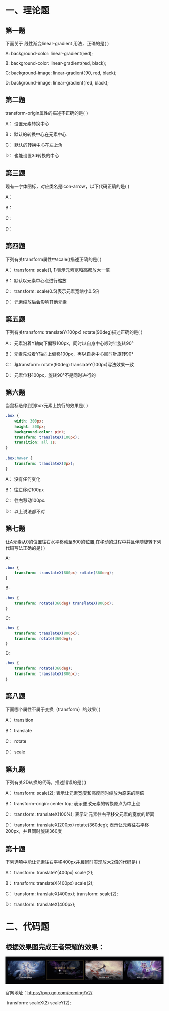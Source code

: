 # 一、理论题

## 第一题

下面关于 线性渐变linear-gradient 用法，正确的是(    )

A:  background-color: linear-gradient(red);

B:  background-color: linear-gradient(red, black);

C:  background-image: linear-gradient(90, red, black);

D:  background-image: linear-gradient(red, black);

## 第二题

transform-origin属性的描述不正确的是(    )

A： 设置元素转换中心

B： 默认的转换中心在元素中心

C： 默认的转换中心在左上角

 D： 也能设置3d转换的中心 

## 第三题

现有一字体图标，对应类名是icon-arrow，以下代码正确的是(    )

A： <i class="icon-arrow"></i>

 B： <i class="iconfont arrow"></i>

 C： <i class="iconfontarrow"></i>

 D： <i class="iconfont icon-arrow"></i>

## 第四题

下列有关transform属性中scale()描述正确的是(    )

A： transform: scale(1, 1)表示元素宽和高都放大一倍

 B： 默认以元素中心点进行缩放

 C： transform: scale(0.5)表示元素宽缩小0.5倍

 D： 元素缩放后会影响其他元素

## 第五题

下列有关transform: translateY(100px) rotate(90deg)描述正确的是(     )

A： 元素沿着Y轴向下偏移100px，同时以自身中心顺时针旋转90°

 B： 元素先沿着Y轴向上偏移100px，再以自身中心顺时针旋转90°

 C： 与transform: rotate(90deg) translateY(100px)写法效果一致 

 D： 元素位移100px，旋转90°不是同时进行的

## 第六题

当鼠标悬停到到box元素上执行的效果是(    )

```css
.box {
    width: 300px;
    height: 300px;
    background-color: pink;
    transform: translateX(100px);
    transition: all 1s;
}

.box:hover {
    transform: translateX(0px);
}
```

A： 没有任何变化

 B： 往左移动100px

 C： 往右移动100px.

 D： 以上说法都不对

## 第七题

让A元素从0的位置往右水平移动至800的位置,在移动的过程中并且伴随旋转下列代码写法正确的是(    )

A:  

```css
.box {
    transform: translateX(800px) rotate(360deg);
}
```

B:

```css
.box {
    transform: rotate(360deg) translateX(800px);
}
```

C:

```css
.box {
    transform: translateX(800px);
    transform: rotate(360deg);
}
```

D:

```css
.box {
    transform: rotate(360deg);
    transform: translateX(800px);
}
```

## 第八题

下面哪个属性不属于变换（transform）的效果(    )

 A： transition

 B： translate

 C： rotate

 D： scale

## 第九题

下列有关2D转换的代码，描述错误的是(    )

 A： transform: scale(2); 表示让元素宽度和高度同时缩放为原来的两倍

 B： transform-origin: center top; 表示更改元素的转换原点为中上点

 C： transform: translateX(100%); 表示让元素往右平移父元素的宽度的距离

 D： transform: translateX(200px) rotate(360deg); 表示让元素往右平移200px，并且同时旋转360度

## 第十题

下列选项中能让元素往右平移400px并且同时实现放大2倍的代码是(     )

 A： transform: translateY(400px) scale(2);

 B： transform: translateX(400px) scale(2);

 C： transform: translateX(400px);
	 transform: scale(2);

 D： transform: translateX(400px);



# 二、代码题

## 根据效果图完成王者荣耀的效果：

<img src="images/444.gif">

官网地址：https://pvp.qq.com/coming/v2/


















​		transform: scaleX(2) scaleY(2);